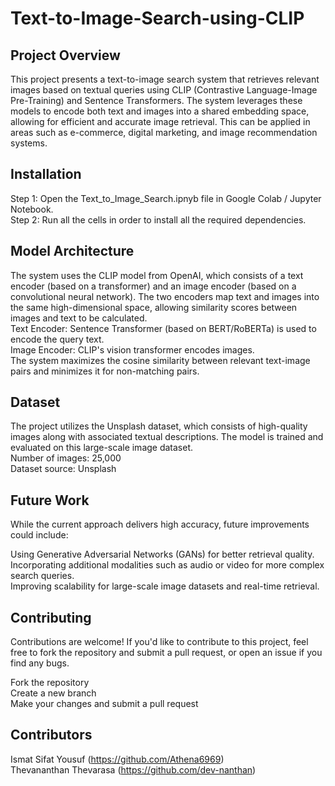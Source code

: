 # Text-to-Image-Search-using-CLIP
## Project Overview

This project presents a text-to-image search system that retrieves relevant images based on textual queries using CLIP (Contrastive Language-Image Pre-Training) and Sentence Transformers. The system leverages these models to encode both text and images into a shared embedding space, allowing for efficient and accurate image retrieval. This can be applied in areas such as e-commerce, digital marketing, and image recommendation systems.

## Installation 
Step 1: Open the Text_to_Image_Search.ipnyb file in Google Colab / Jupyter Notebook.  <br/>
Step 2: Run all the cells in order to install all the required dependencies. 

## Model Architecture
The system uses the CLIP model from OpenAI, which consists of a text encoder (based on a transformer) and an image encoder (based on a convolutional neural network). The two encoders map text and images into the same high-dimensional space, allowing similarity scores between images and text to be calculated. <br/>
Text Encoder: Sentence Transformer (based on BERT/RoBERTa) is used to encode the query text. <br/>
Image Encoder: CLIP's vision transformer encodes images. <br/>
The system maximizes the cosine similarity between relevant text-image pairs and minimizes it for non-matching pairs.


## Dataset
The project utilizes the Unsplash dataset, which consists of high-quality images along with associated textual descriptions. The model is trained and evaluated on this large-scale image dataset. <br/>
Number of images: 25,000 <br/>
Dataset source: Unsplash

## Future Work

While the current approach delivers high accuracy, future improvements could include: <br/>

Using Generative Adversarial Networks (GANs) for better retrieval quality.<br/>
Incorporating additional modalities such as audio or video for more complex search queries.<br/>
Improving scalability for large-scale image datasets and real-time retrieval.<br/>

## Contributing
Contributions are welcome! If you'd like to contribute to this project, feel free to fork the repository and submit a pull request, or open an issue if you find any bugs.<br/>

Fork the repository <br/>
Create a new branch<br/>
Make your changes and submit a pull request<br/>

## Contributors
Ismat Sifat Yousuf (https://github.com/Athena6969) <br/>
Thevananthan Thevarasa (https://github.com/dev-nanthan)
